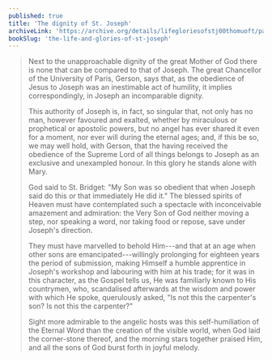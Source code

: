 ```yaml
---
published: true
title: 'The dignity of St. Joseph'
archiveLink: 'https://archive.org/details/lifegloriesofstj00thomuoft/page/358?view=theater'
bookSlug: 'the-life-and-glories-of-st-joseph'
---
```


> Next to the unapproachable dignity of the great Mother of God there is none that can be compared to that of Joseph. The great Chancellor of the University of Paris, Gerson, says that, as the obedience of Jesus to Joseph was an inestimable act of humility, it implies correspondingly, in Joseph an incomparable dignity.
>
> This authority of Joseph is, in fact, so singular that, not only has no man, however favoured and exalted, whether by miraculous or prophetical or apostolic powers, but no angel has ever shared it even for a moment, nor ever will during the eternal ages; and, if this be so, we may well hold, with Gerson, that the having received the obedience of the Supreme Lord of all things belongs to Joseph as an exclusive and unexampled honour. In this glory he stands alone with Mary.
>
> God said to St. Bridget: "My Son was so obedient that when Joseph said do this or that immediately He did it." The blessed spirits of Heaven must have contemplated such a spectacle with inconceivable amazement and admiration: the Very Son of God neither moving a step, nor speaking a word, nor taking food or repose, save under Joseph's direction.
>
> They must have marvelled to behold Him---and that at an age when other sons are emancipated---willingly prolonging for eighteen years the period of submission, making Himself a humble apprentice in Joseph's workshop and labouring with him at his trade; for it was in this character, as the Gospel tells us, He was familiarly known to His countrymen, who, scandalised afterwards at the wisdom and power with which He spoke, querulously asked, "Is not this the carpenter's son? Is not this the carpenter?"
>
> Sight more admirable to the angelic hosts was this self-humiliation of the Eternal Word than the creation of the visible world, when God laid the corner-stone thereof, and the morning stars together praised Him, and all the sons of God burst forth in joyful melody.
